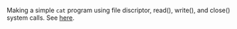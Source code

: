 Making a simple `cat` program using file discriptor, read(), write(), and close() system calls. See [here](./MyCat).
